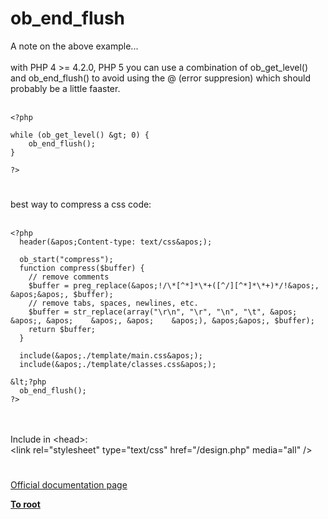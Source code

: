 # ob_end_flush



A note on the above example...<br><br>with PHP 4 &gt;= 4.2.0, PHP 5 you can use a combination of ob_get_level() and ob_end_flush() to avoid using the @ (error suppresion) which should probably be a little faaster.<br><br>

```
<?php

while (ob_get_level() &gt; 0) {
    ob_end_flush();
}

?>
```
  

#

best way to compress a css code:<br><br>

```
<?php
  header(&apos;Content-type: text/css&apos;);

  ob_start("compress");
  function compress($buffer) {
    // remove comments
    $buffer = preg_replace(&apos;!/\*[^*]*\*+([^/][^*]*\*+)*/!&apos;, &apos;&apos;, $buffer);
    // remove tabs, spaces, newlines, etc.
    $buffer = str_replace(array("\r\n", "\r", "\n", "\t", &apos;  &apos;, &apos;    &apos;, &apos;    &apos;), &apos;&apos;, $buffer);
    return $buffer;
  }

  include(&apos;./template/main.css&apos;);
  include(&apos;./template/classes.css&apos;);

&lt;?php
  ob_end_flush();
?>
```
<br><br>Include in &lt;head&gt;:<br>&lt;link rel="stylesheet" type="text/css" href="/design.php" media="all" /&gt;  

#

[Official documentation page](https://www.php.net/manual/en/function.ob-end-flush.php)

**[To root](/README.md)**
